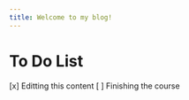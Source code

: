 ```yaml
---
title: Welcome to my blog!
---
```


<h1>To Do List</h1>
[x] Editting this content
[ ] Finishing the course
